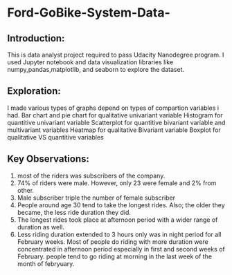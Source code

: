 # Ford-GoBike-System-Data-
## Introduction:
This is data analyst project required  to pass Udacity Nanodegree program. I used Jupyter notebook and data visualization libraries like numpy,pandas,matplotlib, and seaborn to explore the dataset. 

## Exploration:
I made various types of graphs depend on types of compartion variables i had.
Bar chart and pie chart for qualitative univariant variable
Histogram for quantitive univariant variable
Scatterplot for quantitive bivariant variable and multivariant variables
Heatmap for qualitative Bivariant variable
Boxplot for qualitative VS quantitive variables

## Key Observations:
<ol>
<li>most of the riders was subscribers of the company.</li>
<li>74% of riders were male. However, only 23 were female and 2% from other.</li>
<li>Male subscriber triple the number of female subscriber</li>
<li>People around age 30 tend to take the longest rides. Also; the older they became, the less ride duration they did.</li>
<li>The longest rides took place at afternoon period with a wider range of duration as well.</li>
<li>Less riding duration extended to 3 hours only was in night period for all February weeks. Most of people do riding with more duration were concentrated in afternoon period especially in first and second weeks of February. people tend to go riding at morning in the last week of the month of febryuary.</li>
</ol>

